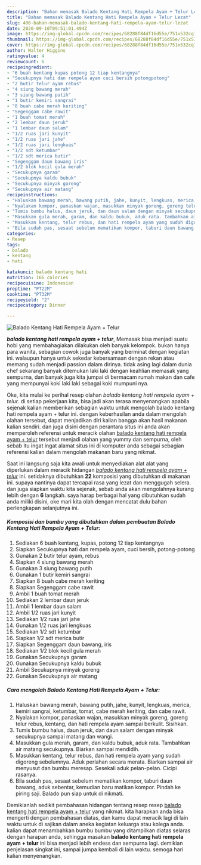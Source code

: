 ```yaml
---
description: "Bahan memasak Balado Kentang Hati Rempela Ayam + Telur Lezat"
title: "Bahan memasak Balado Kentang Hati Rempela Ayam + Telur Lezat"
slug: 496-bahan-memasak-balado-kentang-hati-rempela-ayam-telur-lezat
date: 2020-09-10T09:51:01.494Z
image: https://img-global.cpcdn.com/recipes/68288f84df16d55e/751x532cq70/balado-kentang-hati-rempela-ayam-telur-foto-resep-utama.jpg
thumbnail: https://img-global.cpcdn.com/recipes/68288f84df16d55e/751x532cq70/balado-kentang-hati-rempela-ayam-telur-foto-resep-utama.jpg
cover: https://img-global.cpcdn.com/recipes/68288f84df16d55e/751x532cq70/balado-kentang-hati-rempela-ayam-telur-foto-resep-utama.jpg
author: Walter Higgins
ratingvalue: 4
reviewcount: 6
recipeingredient:
- "6 buah kentang kupas potong 12 tiap kentangnya"
- "Secukupnya hati dan rempela ayam cuci bersih potongpotong"
- "2 butir telur ayam rebus"
- "4 siung bawang merah"
- "3 siung bawang putih"
- "1 butir kemiri sangrai"
- "8 buah cabe merah keriting"
- "Segenggam cabe rawit"
- "1 buah tomat merah"
- "2 lembar daun jeruk"
- "1 lembar daun salam"
- "1/2 ruas jari kunyit"
- "1/2 ruas jari jahe"
- "1/2 ruas jari lengkuas"
- "1/2 sdt ketumbar"
- "1/2 sdt merica butir"
- "Segenggam daun bawang iris"
- "1/2 blok kecil gula merah"
- "Secukupnya garam"
- "Secukupnya kaldu bubuk"
- "Secukupnya minyak goreng"
- "Secukupnya air matang"
recipeinstructions:
- "Haluskan bawang merah, bawang putih, jahe, kunyit, lengkuas, merica, kemiri sangrai, ketumbar, tomat, cabe merah keriting, dan cabe rawit."
- "Nyalakan kompor, panaskan wajan, masukkan minyak goreng, goreng telur rebus, kentang, dan hati rempela ayam sampai berkulit. Sisihkan."
- "Tumis bumbu halus, daun jeruk, dan daun salam dengan minyak secukupnya sampai matang dan wangi."
- "Masukkan gula merah, garam, dan kaldu bubuk, aduk rata. Tambahkan air matang secukupnya. Biarkan sampai mendidih."
- "Masukkan kentang, telur rebus, dan hati rempela ayam yang sudah digoreng sebelumnya. Aduk perlahan secara merata. Biarkan sampai air menyusut dan bumbu meresap. Sesekali aduk pelan-pelan. Cicipi rasanya."
- "Bila sudah pas, sesaat sebelum mematikan kompor, taburi daun bawang, aduk sebentar, kemudian baru matikan kompor. Pindah ke piring saji. Balado pun siap untuk di nikmati."
categories:
- Resep
tags:
- balado
- kentang
- hati

katakunci: balado kentang hati 
nutrition: 166 calories
recipecuisine: Indonesian
preptime: "PT22M"
cooktime: "PT32M"
recipeyield: "2"
recipecategory: Dinner

---
```



![Balado Kentang Hati Rempela Ayam + Telur](https://img-global.cpcdn.com/recipes/68288f84df16d55e/751x532cq70/balado-kentang-hati-rempela-ayam-telur-foto-resep-utama.jpg)

<b><i>balado kentang hati rempela ayam + telur</i></b>, Memasak bisa menjadi suatu hobi yang membahagiakan dilakukan oleh banyak kelompok. bukan hanya para wanita, sebagian cowok juga banyak yang berminat dengan kegiatan ini. walaupun hanya untuk sekedar kebersamaan dengan rekan atau memang sudah menjadi passion dalam dirinya. tidak asing lagi dalam dunia chef sekarang banyak ditemukan laki laki dengan keahlian memasak yang sempurna, dan banyak juga kita jumpai di bermacam rumah makan dan cafe yang mempunyai koki laki laki sebagai koki mumpuni nya.



Oke, kita mulai ke perihal resep olahan <i>balado kentang hati rempela ayam + telur</i>. di setiap pekerjaan kita, bisa jadi akan terasa menyenangkan apabila sejenak kalian memberikan sebagian waktu untuk mengolah balado kentang hati rempela ayam + telur ini. dengan keberhasilan anda dalam mengolah olahan tersebut, dapat menjadikan diri kalian bangga akan hasil makanan kalian sendiri. dan juga disini dengan perantara situs ini anda akan memperoleh referensi untuk meracik olahan <u>balado kentang hati rempela ayam + telur</u> tersebut menjadi olahan yang yummy dan sempurna, oleh sebab itu ingat ingat alamat situs ini di komputer anda sebagai sebagian referensi kalian dalam mengolah makanan baru yang nikmat.


Saat ini langsung saja kita awali untuk menyediakan alat alat yang diperlukan dalam meracik hidangan <u><i>balado kentang hati rempela ayam + telur</i></u> ini. setidaknya dibutuhkan <b>22</b> komposisi yang dibutuhkan di makanan ini. supaya nantinya dapat tercapai rasa yang lezat dan menggugah selera. dan juga siapkan waktu kita sejenak, sebab anda akan mengolahnya kurang lebih dengan <b>6</b> langkah. saya harap berbagai hal yang dibutuhkan sudah anda miliki disini, oke mari kita olah dengan mencatat dulu bahan perlengkapan selanjutnya ini.

<!--inarticleads1-->

##### Komposisi dan bumbu yang dibutuhkan dalam pembuatan Balado Kentang Hati Rempela Ayam + Telur:

1. Sediakan 6 buah kentang, kupas, potong 12 tiap kentangnya
1. Siapkan Secukupnya hati dan rempela ayam, cuci bersih, potong-potong
1. Gunakan 2 butir telur ayam, rebus
1. Siapkan 4 siung bawang merah
1. Gunakan 3 siung bawang putih
1. Gunakan 1 butir kemiri sangrai
1. Siapkan 8 buah cabe merah keriting
1. Siapkan Segenggam cabe rawit
1. Ambil 1 buah tomat merah
1. Sediakan 2 lembar daun jeruk
1. Ambil 1 lembar daun salam
1. Ambil 1/2 ruas jari kunyit
1. Sediakan 1/2 ruas jari jahe
1. Gunakan 1/2 ruas jari lengkuas
1. Sediakan 1/2 sdt ketumbar
1. Siapkan 1/2 sdt merica butir
1. Siapkan Segenggam daun bawang, iris
1. Sediakan 1/2 blok kecil gula merah
1. Gunakan Secukupnya garam
1. Gunakan Secukupnya kaldu bubuk
1. Ambil Secukupnya minyak goreng
1. Gunakan Secukupnya air matang




<!--inarticleads2-->

##### Cara mengolah Balado Kentang Hati Rempela Ayam + Telur:

1. Haluskan bawang merah, bawang putih, jahe, kunyit, lengkuas, merica, kemiri sangrai, ketumbar, tomat, cabe merah keriting, dan cabe rawit.
1. Nyalakan kompor, panaskan wajan, masukkan minyak goreng, goreng telur rebus, kentang, dan hati rempela ayam sampai berkulit. Sisihkan.
1. Tumis bumbu halus, daun jeruk, dan daun salam dengan minyak secukupnya sampai matang dan wangi.
1. Masukkan gula merah, garam, dan kaldu bubuk, aduk rata. Tambahkan air matang secukupnya. Biarkan sampai mendidih.
1. Masukkan kentang, telur rebus, dan hati rempela ayam yang sudah digoreng sebelumnya. Aduk perlahan secara merata. Biarkan sampai air menyusut dan bumbu meresap. Sesekali aduk pelan-pelan. Cicipi rasanya.
1. Bila sudah pas, sesaat sebelum mematikan kompor, taburi daun bawang, aduk sebentar, kemudian baru matikan kompor. Pindah ke piring saji. Balado pun siap untuk di nikmati.




Demikianlah sedikit pembahasan hidangan tentang resep resep <u>balado kentang hati rempela ayam + telur</u> yang nikmat. kita harapkan anda bisa mengerti dengan pembahasan diatas, dan kamu dapat meracik lagi di lain waktu untuk di sajikan dalam aneka kegiatan keluarga atau kolega anda. kalian dapat menambahkan bumbu bumbu yang ditampilkan diatas selaras dengan harapan anda, sehingga masakan <b>balado kentang hati rempela ayam + telur</b> ini bisa menjadi lebih endess dan sempurna lagi. demikian penjelasan singkat ini, sampai jumpa kembali di lain waktu. semoga hari kalian menyenangkan.
